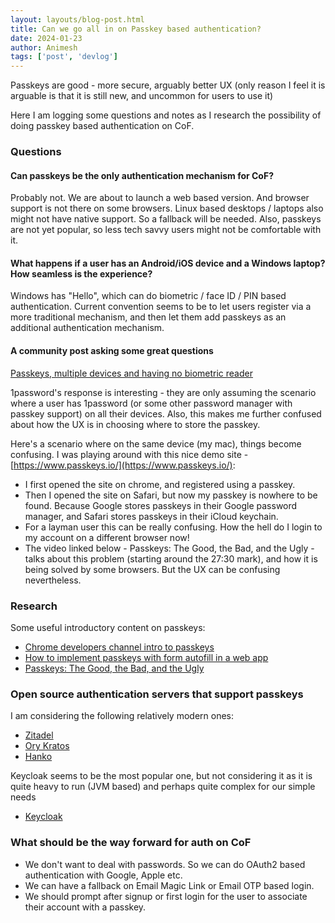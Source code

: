 ```yaml
---
layout: layouts/blog-post.html
title: Can we go all in on Passkey based authentication?
date: 2024-01-23
author: Animesh
tags: ['post', 'devlog']
---
```

Passkeys are good - more secure, arguably better UX (only reason I feel it is arguable is that it is still new, 
and uncommon for users to use it)

Here I am logging some questions and notes as I research the possibility of doing passkey based authentication on CoF.

### Questions

#### Can passkeys be the only authentication mechanism for CoF?
Probably not. We are about to launch a web based version. And browser support is not there on some browsers. 
Linux based desktops / laptops also might not have native support. So a fallback will be needed. Also, passkeys
are not yet popular, so less tech savvy users might not be comfortable with it.

#### What happens if a user has an Android/iOS device and a Windows laptop? How seamless is the experience? 
Windows has "Hello", which can do biometric / face ID / PIN based authentication. Current convention seems to 
be to let users register via a more traditional mechanism, and then let them add passkeys as an additional
authentication mechanism.

#### A community post asking some great questions 
[Passkeys, multiple devices and having no biometric reader](https://1password.community/discussion/140654/passkeys-multiple-devices-and-having-no-biometric-reader)

1password's response is interesting - they are only assuming the scenario where a user has 1password (or some other 
password manager with passkey support) on all their devices. Also, this makes me further confused about how the UX
is in choosing where to store the passkey. 

Here's a scenario where on the same device (my mac), things become confusing. I was playing around with this nice
demo site - [https://www.passkeys.io/](https://www.passkeys.io/):
- I first opened the site on chrome, and registered using a passkey.
- Then I opened the site on Safari, but now my passkey is nowhere to be found. Because Google stores passkeys 
  in their Google password manager, and Safari stores passkeys in their iCloud keychain.
- For a layman user this can be really confusing. How the hell do I login to my account on a different 
  browser now!
- The video linked below - Passkeys: The Good, the Bad, and the Ugly - talks about this problem (starting around the 
  27:30 mark), and how it is being solved by some browsers. But the UX can be confusing nevertheless.

### Research

Some useful introductory content on passkeys:
- [Chrome developers channel intro to passkeys](https://www.youtube.com/watch?v=SF8ueIn2Nlc)
- [How to implement passkeys with form autofill in a web app](https://www.youtube.com/watch?v=_qSCYiU_Yr4)
- [Passkeys: The Good, the Bad, and the Ugly](https://www.youtube.com/watch?v=knrEje81f68)

### Open source authentication servers that support passkeys

I am considering the following relatively modern ones:
- [Zitadel](https://github.com/zitadel/zitadel)
- [Ory Kratos](https://github.com/ory/kratos)
- [Hanko](https://github.com/teamhanko/hanko)

Keycloak seems to be the most popular one, but not considering it as it is quite heavy to run (JVM based) and
perhaps quite complex for our simple needs
- [Keycloak](https://github.com/keycloak/keycloak)

### What should be the way forward for auth on CoF

- We don't want to deal with passwords. So we can do OAuth2 based authentication with Google, Apple etc.
- We can have a fallback on Email Magic Link or Email OTP based login.
- We should prompt after signup or first login for the user to associate their account with a passkey.
